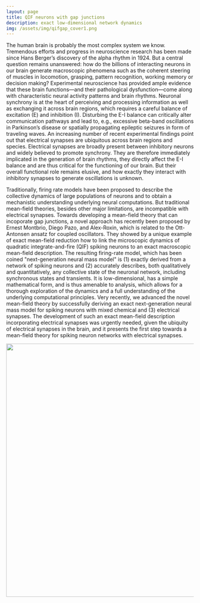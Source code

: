 ```yaml
---
layout: page
title: QIF neurons with gap junctions
description: exact low-dimensional network dynamics
img: /assets/img/qifgap_cover1.png
---
```


The human brain is probably the most complex system we know. 
Tremendous efforts and progress in neuroscience research has been made since Hans Berger’s discovery of
the alpha rhythm in 1924. But a central question remains unanswered: how do the billions of interacting neurons in
our brain generate macroscopic phenomena such as the coherent steering of muscles in locomotion, grasping, pattern
recognition, working memory or decision making? Experimental neuroscience has provided ample evidence that
these brain functions—and their pathological dysfunction—come along with characteristic neural activity patterns and
brain rhythms. Neuronal synchrony is at the heart of perceiving and processing information as well as exchanging it
across brain regions, which requires a careful balance of excitation (E) and inhibition (I). Disturbing the E-I balance
can critically alter communication pathways and lead to, e.g., excessive beta-band oscillations in Parkinson’s disease
or spatially propagating epileptic seizures in form of traveling waves. An increasing number of recent experimental
findings point out that electrical synapses are ubiquitous across brain regions and species. Electrical synapses are
broadly present between inhibitory neurons and widely believed to promote synchrony. They are therefore immediately
implicated in the generation of brain rhythms, they directly affect the E-I balance and are thus critical for the functioning
of our brain. But their overall functional role remains elusive, and how exactly they interact with inhibitory synapses
to generate oscillations is unknown.

Traditionally, firing rate models have been proposed to describe the collective dynamics of large populations of neurons
and to obtain a mechanistic understanding underlying neural computations.
But traditional mean-field theories, besides other major limitations, are incompatible with electrical synapses. 
Towards developing a mean-field theory that can incoporate gap junctions, a novel approach has recently
been proposed by Ernest Montbrio, Diego Pazo, and Alex-Roxin, which is related to the Ott-Antonsen ansatz for coupled
oscillators. They showed by a unique example of exact mean-field reduction how to link the microscopic dynamics
of quadratic integrate-and-fire (QIF) spiking neurons to an exact macroscopic mean-field description. The resulting
firing-rate model, which has been coined "next-generation neural mass model" is (1) exactly derived
from a network of spiking neurons and (2) accurately describes, both qualitatively and quantitatively, any collective
state of the neuronal network, including synchronous states and transients. It is low-dimensional, has a simple
mathematical form, and is thus amenable to analysis, which allows for a thorough exploration of the dynamics and a
full understanding of the underlying computational principles. Very recently, we advanced the novel mean-field theory
by successfully deriving an exact next-generation neural mass model for spiking neurons with mixed chemical and (3)
electrical synapses. The development of such an exact mean-field description incorporating electrical synapses was
urgently needed, given the ubiquity of electrical synapses in the brain, and it presents the first step towards a mean-field theory
for spiking neuron networks with electrical synapses.

<div><p style="float: center;"><img src="{{ site.baseurl }}/assets/img/qifgap_intro.png" alt="" title="" style="float: center" width="680px" height="auto" padding="10px"></p>  
</div>

